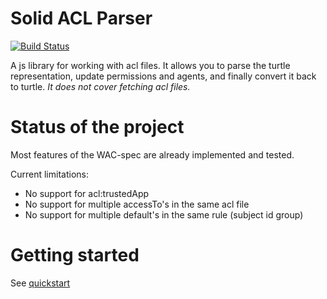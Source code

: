 # Solid ACL Parser
[![Build Status](https://travis-ci.org/Otto-AA/solid-acl-parser.svg?branch=master)](https://travis-ci.org/Otto-AA/solid-acl-parser)

A js library for working with acl files. It allows you to parse the turtle representation, update permissions and agents, and finally convert it back to turtle. *It does not cover fetching acl files.*


# Status of the project
Most features of the WAC-spec are already implemented and tested.

Current limitations:
- No support for acl:trustedApp
- No support for multiple accessTo's in the same acl file
- No support for multiple default's in the same rule (subject id group)

# Getting started
See [quickstart](quickstart)